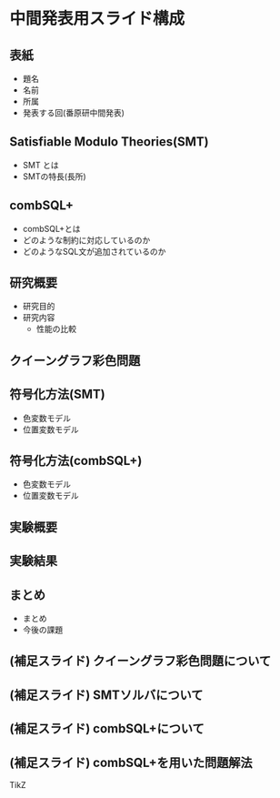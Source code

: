 # 中間発表用スライド構成

## 表紙
+ 題名
+ 名前
+ 所属
+ 発表する回(番原研中間発表)

## Satisfiable Modulo Theories(SMT)
+ SMT とは
+ SMTの特長(長所)

## combSQL+
+ combSQL+とは
+ どのような制約に対応しているのか
+ どのようなSQL文が追加されているのか

## 研究概要
+ 研究目的
+ 研究内容
    + 性能の比較

## クイーングラフ彩色問題

## 符号化方法(SMT)
+ 色変数モデル
+ 位置変数モデル

## 符号化方法(combSQL+)
+ 色変数モデル
+ 位置変数モデル

## 実験概要

## 実験結果

## まとめ
+ まとめ
+ 今後の課題

## (補足スライド) クイーングラフ彩色問題について
## (補足スライド) SMTソルバについて
## (補足スライド) combSQL+について
## (補足スライド) combSQL+を用いた問題解法

TikZ

